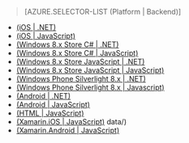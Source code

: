 > [AZURE.SELECTOR-LIST (Platform | Backend)]
- [(iOS | .NET)](../articles/mobile-services-dotnet-backend-ios-authorize-users-in-scripts.md)
- [(iOS | JavaScript)](../articles/mobile-services-ios-authorize-users-in-scripts.md)
- [(Windows 8.x Store C# | .NET)](../articles/mobile-services-dotnet-backend-windows-store-dotnet-authorize-users-in-scripts.md)
- [(Windows 8.x Store C# | JavaScript)](../articles/mobile-services-windows-store-dotnet-authorize-users-in-scripts.md)
- [(Windows 8.x Store JavaScript | .NET)](../articles/mobile-services-dotnet-backend-windows-store-javascript-authorize-users-in-scripts.md)
- [(Windows 8.x Store JavaScript | JavaScript)](../articles/mobile-services-windows-store-javascript-authorize-users-in-scripts.md)
- [(Windows Phone Silverlight 8.x | .NET)](../articles/mobile-services-dotnet-backend-windows-phone-authorize-users-in-scripts.md)
- [(Windows Phone Silverlight 8.x | Javascript)](../articles/mobile-services-windows-phone-authorize-users-in-scripts.md)
- [(Android | .NET)](../articles/mobile-services-dotnet-backend-android-authorize-users-in-scripts.md)
- [(Android | JavaScript)](../articles/mobile-services-android-authorize-users-in-scripts.md)
- [(HTML | JavaScript)](../articles/mobile-services-html-authorize-users-in-scripts.md)
- [(Xamarin.iOS | JavaScript)](../articles/partner-xamarin-mobile-services-ios-authorize-users-in-scripts.md)
data/)
- [(Xamarin.Android | JavaScript)](../articles/partner-xamarin-mobile-services-android-authorize-users-in-scripts.md)

<!---HONumber=Oct15_HO3-->